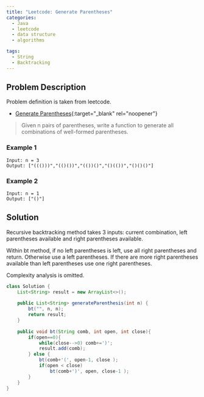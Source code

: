 ```yaml
---
title: "Leetcode: Generate Parentheses"
categories:
  - Java
  - leetcode
  - data structure
  - algorithms

tags:
  - String
  - Backtracking
---
```


## Problem Description

Problem definition is taken from leetcode. 
- [Generate Parentheses](https://leetcode.com/problems/generate-parentheses/ "Go to leetcode"){:target="_blank" rel="noopener"}

> Given n pairs of parentheses, write a function to generate all combinations of well-formed parentheses.

### Example 1 
```
Input: n = 3
Output: ["((()))","(()())","(())()","()(())","()()()"]
```

### Example 2
```
Input: n = 1
Output: ["()"]
```

## Solution

Recursive backtracking method takes 3 inputs: current combination, left parentheses available and right parentheses available. 

Within bt method, if no left parentheses is left, use all right parentheses and return. Otherwise use a left parentheses. If there are more right parentheses available than left parentheses use one right parentheses.   

Complexity analysis is omitted. 
 
```java
class Solution {
    List<String> result = new ArrayList<>();
    
    public List<String> generateParenthesis(int n) {
        bt("", n, n);
        return result;
    }
    
    public void bt(String comb, int open, int close){
        if(open==0){
            while(close-->0) comb+=')';
            result.add(comb);
        } else {
            bt(comb+'(', open-1, close );
            if(open < close)
                bt(comb+')', open, close-1 );
        }
    }
}
```

